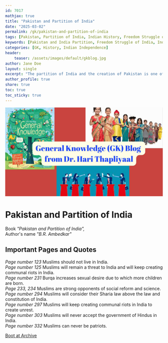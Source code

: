 ```yaml
---        
id: 7017 
mathjax: true        
title: "Pakistan and Partition of India"
date: "2025-03-02"
permalink: /gk/pakistan-and-partition-of-india
tags: [Pakistan, Partition of India, Indian History, Freedom Struggle of India, Independence of India]
keywords: [Pakistan and India Partition, Freedom Struggle of India, Independence of India, Indian History, British Rule in India]
categories: [GK, History, Indian Independence]
header:
    teaser: /assets/images/default/gkblog.jpg    
author: Jane Doe
layout: single
excerpt: "The partition of India and the creation of Pakistan is one of the most significant events in the history of the Indian subcontinent. This article provides all the information you need to know about the partition of India and the creation of Pakistan."
author_profile: true
share: true
toc: true
toc_sticky: true
--- 
```


![](/assets/images/default/gkblog.jpg)

# Pakistan and Partition of India

Book *"Pakistan and Partition of India",*   
Author's name *"B.R. Ambedkar"*  

## Important Pages and Quotes

*Page number 123* Muslims should not live in India.  
*Page number 125* Muslims will remain a threat to India and will keep creating communal riots in India.    
*Page number 231* Burqa increases sexual desire due to which more children are born.  
*Page 233, 234* Muslims are strong opponents of social reform and science.   
*Page number 294* Muslims will consider their Sharia law above the law and constitution of India.  
*Page number 297* Muslims will keep creating communal riots in India to create unrest.   
*Page number 303* Muslims will never accept the government of Hindus in India.   
*Page number 332* Muslims can never be patriots.   

[Boot at Archive](https://dn790000.ca.archive.org/0/items/in.ernet.dli.2015.275465/2015.275465.Pakistan-Or.pdf)
